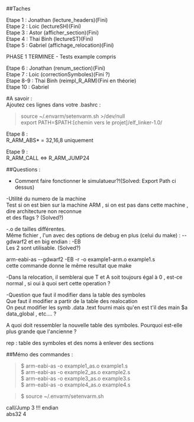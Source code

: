 ﻿##Taches  

Etape 1 : Jonathan (lecture_headers)(Fini)  
Etape 2 : Loic (lectureSH)(Fini)  
Etape 3 : Astor (afficher_section)(Fini)  
Etape 4 : Thai Binh (lectureST)(Fini)  
Etape 5 : Gabriel (affichage_relocation)(Fini)  

PHASE 1 TERMINEE - Tests example compris  

Etape 6 : Jonathan (renum_section)(Fini)  
Etape 7 : Loic (correctionSymboles)(Fini ?)  
Etape 8-9 : Thai Binh (reimpl_R_ARM)(Fini en théorie)  
Etape 10 : Gabriel  

#A savoir :  
Ajoutez ces lignes dans votre .bashrc :  
> source ~/.envarm/setenvarm.sh >/dev/null  
> export PATH=$PATH:[chemin vers le projet]/elf_linker-1.0/  

Etape 8 :  
R_ARM_ABS* = 32,16,8 uniquement  

Etape 9 :  
R_ARM_CALL <=> R_ARM_JUMP24  

##Questions :
- Comment faire fonctionner le simulatueur?!(Solved: Export Path ci dessus)  


-Utilité du numero de la machine  
Test si on est bien sur la machine ARM , si on est pas dans cette machine , dire architecture non reconnue  
et des flags ? (Solved?)  

-.o de tailles différentes.  
Même fichier , l'un avec des options de debug en plus (celui du make) : --gdwarf2 et en big endian : -EB  
Les 2 sont utilisable. (Solved?)  

arm-eabi-as --gdwarf2  -EB  -r  -o example1-arm.o example1.s  
cette commande donne le même resultat que make  



-Dans la relocation, il semblerai que T et A soit toujours égal à 0 , est-ce normal , si oui à quoi sert cette operation ?  

-Question que faut il modifier dans la table des symboles  
Que faut il modifier a partir de la table des realocation  
On peut modifier les symb .data .text fourni mais qu'en est t'il des main $a data_global , etc.... ?  

A quoi doit ressembler la nouvelle table des symboles. Pourquoi est-elle plus grande que l'ancienne ?  
  
 rep : table des symboles et des noms à enlever des sections

  
  
##Mémo des commandes :    

> $ arm-eabi-as -o example1_as.o example1.s  
> $ arm-eabi-as -o example2_as.o example2.s  
> $ arm-eabi-as -o example3_as.o example3.s  
> $ arm-eabi-as -o example4_as.o example4.s  

> $ source ~/.envarm/setenvarm.sh  

call/Jump 3 !!! endian  
abs32 4  
